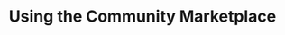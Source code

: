 ---
title: "Using the Community Marketplace"
type: docs
linkTitle: "Marketplace Usage"
description: "This section explains how to add the community marketplace to your OpenNebula installation, import an appliance, and run it."
weight: 5
---